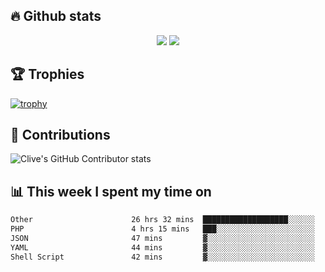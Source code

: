 ## &#128293; Github stats

<!-- GitHub Readme Streak Stats - https://github.com/DenverCoder1/github-readme-streak-stats -->
<p align="center">

<picture>
  <source 
    srcset="https://github-readme-stats.vercel.app/api?username=clivewalkden&count_private=true&show_icons=true&theme=darcula"
    media="(prefers-color-scheme: dark)"
  />
  <source
    srcset="https://github-readme-stats.vercel.app/api?username=clivewalkden&count_private=true&show_icons=true&theme=calm"
    media="(prefers-color-scheme: light), (prefers-color-scheme: no-preference)"
  />
  <img src="https://github-readme-stats.vercel.app/api?username=clivewalkden&count_private=true&show_icons=true&theme=darcula" />
</picture>

<a href="https://git.io/streak-stats" target="_blank">
  <img src="http://github-readme-streak-stats.herokuapp.com?user=clivewalkden&theme=darcula&date_format=j%20M%5B%20Y%5D" />
</a>

</p>

## &#127942; Trophies
[![trophy](https://github-profile-trophy.vercel.app/?username=clivewalkden&theme=onedark)](https://github.com/clivewalkden/github-profile-trophy)

## &#129309; Contributions
![Clive's GitHub Contributor stats](https://github-contributor-stats.vercel.app/api?username=clivewalkden)

## &#128202; This week I spent my time on
<!--START_SECTION:waka-->

```txt
Other                      26 hrs 32 mins  ███████████████████░░░░░░   76.37 %
PHP                        4 hrs 15 mins   ███░░░░░░░░░░░░░░░░░░░░░░   12.26 %
JSON                       47 mins         ▓░░░░░░░░░░░░░░░░░░░░░░░░   02.29 %
YAML                       44 mins         ▓░░░░░░░░░░░░░░░░░░░░░░░░   02.13 %
Shell Script               42 mins         ▓░░░░░░░░░░░░░░░░░░░░░░░░   02.02 %
```

<!--END_SECTION:waka-->
